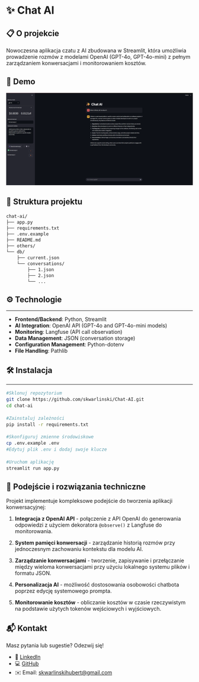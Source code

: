 # ✨ Chat AI

## 📋 O projekcie

Nowoczesna aplikacja czatu z AI zbudowana w Streamlit, która umożliwia prowadzenie rozmów z modelami OpenAI (GPT-4o, GPT-4o-mini) z pełnym zarządzaniem konwersacjami i monitorowaniem kosztów.


## 📱 Demo

![Chat AI Interface](others/chat.ai.png)

## 📁 Struktura projektu

```
chat-ai/
├── app.py                 
├── requirements.txt       
├── .env.example          
├── README.md             
├── others/               
└── db/                   
    ├── current.json      
    └── conversations/    
        ├── 1.json       
        ├── 2.json       
        └── ...          
```
## ⚙️ Technologie
---

* **Frontend/Backend**: Python, Streamlit
* **AI Integration**: OpenAI API (GPT-4o and GPT-4o-mini models)
* **Monitoring**: Langfuse (API call observation)
* **Data Management**: JSON (conversation storage)
* **Configuration Management**: Python-dotenv
* **File Handling**: Pathlib

## 🛠️ Instalacja
---

   ```bash
   #Sklonuj repozytorium
   git clone https://github.com/skwarlinski/Chat-AI.git
   cd chat-ai
   
   #Zainstaluj zależności
   pip install -r requirements.txt
   
   #Skonfiguruj zmienne środowiskowe
   cp .env.example .env
   #Edytuj plik .env i dodaj swoje klucze
   
   #Uruchom aplikację
   streamlit run app.py
   ```

## 🧠 Podejście i rozwiązania techniczne

Projekt implementuje kompleksowe podejście do tworzenia aplikacji konwersacyjnej:

1. **Integracja z OpenAI API** - połączenie z API OpenAI do generowania odpowiedzi z użyciem dekoratora `@observe()` z Langfuse do monitorowania.

2. **System pamięci konwersacji** - zarządzanie historią rozmów przy jednoczesnym zachowaniu kontekstu dla modelu AI.

3. **Zarządzanie konwersacjami** - tworzenie, zapisywanie i przełączanie między wieloma konwersacjami przy użyciu lokalnego systemu plików i formatu JSON.

4. **Personalizacja AI** - możliwość dostosowania osobowości chatbota poprzez edycję systemowego prompta.

5. **Monitorowanie kosztów** - obliczanie kosztów w czasie rzeczywistym na podstawie użytych tokenów wejściowych i wyjściowych.

## 📬 Kontakt

Masz pytania lub sugestie? Odezwij się!

- 💼 [LinkedIn](https://www.linkedin.com/in/hubert-skwarlinski-895437368/)
- 💻 [GitHub](https://github.com/skwarlinski)
- ✉️ Email: [skwarlinskihubert@gmail.com](mailto:skwarlinskihubert@gmail.com)